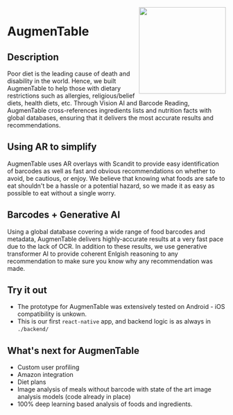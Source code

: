 <img align="Right" src="https://i.imgur.com/eb8Nvm8.png" height="200" width="200">

# AugmenTable

## Description
Poor diet is the leading cause of death and disability in the world. Hence, we built AugmenTable to help those with dietary restrictions such as allergies, religious/belief diets, health diets, etc. Through Vision AI and Barcode Reading, AugmenTable cross-references ingredients lists and nutrition facts with global databases, ensuring that it delivers the most accurate results and recommendations.

## Using AR to simplify  
AugmenTable uses AR overlays with Scandit to provide easy identification of barcodes as well as fast and obvious recommendations on whether to avoid, be cautious, or enjoy. We believe that knowing what foods are safe to eat shouldn't be a hassle or a potential hazard, so we made it as easy as possible to eat without a single worry.

## Barcodes + Generative AI
Using a global database covering a wide range of food barcodes and metadata, AugmenTable delivers highly-accurate results at a very fast pace due to the lack of OCR. In addition to these results, we use generative transformer AI to provide coherent Enlgish reasoning to any recommendation to make sure you know why any recommendation was made.

## Try it out
 - The prototype for AugmenTable was extensively tested on Android - iOS compatibility is unkown.  
 - This is our first `react-native` app, and backend logic is as always in `./backend/`

## What's next for AugmenTable
 - Custom user profiling
 - Amazon integration
 - Diet plans
 - Image analysis of meals without barcode with state of the art image analysis models (code already in place)
 - 100% deep learning based analysis of foods and ingredients.
